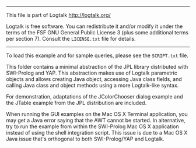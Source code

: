________________________________________________________________________

This file is part of Logtalk <http://logtalk.org/>  

Logtalk is free software. You can redistribute it and/or modify it under
the terms of the FSF GNU General Public License 3  (plus some additional
terms per section 7).        Consult the `LICENSE.txt` file for details.
________________________________________________________________________


To load this example and for sample queries, please see the `SCRIPT.txt`
file.

This folder contains a minimal abstraction of the JPL library distributed
with SWI-Prolog and YAP. This abstraction makes use of Logtalk parametric
objects and allows creating Java object, accessing Java class fields, and
calling Java class and object methods using a more Logtalk-like syntax.

For demonstration, adaptations of the JColorChooser dialog example and the
JTable example from the JPL distribution are included.

When running the GUI examples on the Mac OS X Terminal application, you may
get a Java error saying that the AWT cannot be started. In alternative, try
to run the example from within the SWI-Prolog Mac OS X application instead
of using the shell integration script. This issue is due to a Mac OS X Java
issue that's orthogonal to both SWI-Prolog/YAP and Logtalk.
